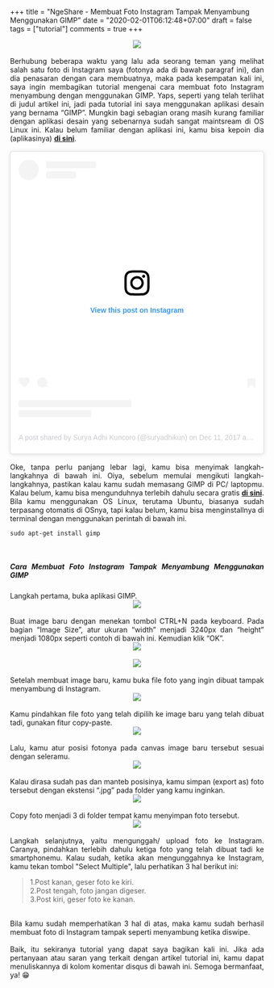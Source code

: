 +++
title = "NgeShare - Membuat Foto Instagram Tampak Menyambung Menggunakan GIMP"
date = "2020-02-01T06:12:48+07:00"
draft = false
tags = ["tutorial"]
comments = true
+++

<center><img border="0" data-original-height="600" data-original-width="1200" src="https://1.bp.blogspot.com/-I74rJQSottM/XjS_H64oKEI/AAAAAAAAVVc/rcABw0099gE0-X_tIY6peFH1gM6HiPiEQCLcBGAsYHQ/s1600/ig.jpg" /></center>
<br />
<div style="text-align: justify;">Berhubung beberapa waktu yang lalu ada seorang teman yang melihat salah satu foto di Instagram saya (fotonya ada di bawah paragraf ini), dan dia penasaran dengan cara membuatnya, maka pada kesempatan kali ini, saya ingin membagikan tutorial mengenai cara membuat foto Instagram menyambung dengan menggunakan GIMP. Yaps, seperti yang telah terlihat di judul artikel ini, jadi pada tutorial ini saya menggunakan aplikasi desain yang bernama “GIMP”. Mungkin bagi sebagian orang masih kurang familiar dengan aplikasi desain yang sebenarnya sudah sangat maintsream di OS Linux ini. Kalau belum familiar dengan aplikasi ini, kamu bisa kepoin dia (aplikasinya) <a href="https://www.gimp.org/about/" target="_blank"><b>di sini</b></a>.<br />
<br />
<center><blockquote class="instagram-media" data-instgrm-permalink="https://www.instagram.com/p/BckNNtJlOvV/?utm_source=ig_embed&amp;utm_campaign=loading" data-instgrm-version="12" style=" background:#FFF; border:0; border-radius:3px; box-shadow:0 0 1px 0 rgba(0,0,0,0.5),0 1px 10px 0 rgba(0,0,0,0.15); margin: 1px; max-width:540px; min-width:326px; padding:0; width:99.375%; width:-webkit-calc(100% - 2px); width:calc(100% - 2px);"><div style="padding:16px;"> <a href="https://www.instagram.com/p/BckNNtJlOvV/?utm_source=ig_embed&amp;utm_campaign=loading" style=" background:#FFFFFF; line-height:0; padding:0 0; text-align:center; text-decoration:none; width:100%;" target="_blank"> <div style=" display: flex; flex-direction: row; align-items: center;"> <div style="background-color: #F4F4F4; border-radius: 50%; flex-grow: 0; height: 40px; margin-right: 14px; width: 40px;"></div> <div style="display: flex; flex-direction: column; flex-grow: 1; justify-content: center;"> <div style=" background-color: #F4F4F4; border-radius: 4px; flex-grow: 0; height: 14px; margin-bottom: 6px; width: 100px;"></div> <div style=" background-color: #F4F4F4; border-radius: 4px; flex-grow: 0; height: 14px; width: 60px;"></div></div></div><div style="padding: 19% 0;"></div> <div style="display:block; height:50px; margin:0 auto 12px; width:50px;"><svg width="50px" height="50px" viewBox="0 0 60 60" version="1.1" xmlns="https://www.w3.org/2000/svg" xmlns:xlink="https://www.w3.org/1999/xlink"><g stroke="none" stroke-width="1" fill="none" fill-rule="evenodd"><g transform="translate(-511.000000, -20.000000)" fill="#000000"><g><path d="M556.869,30.41 C554.814,30.41 553.148,32.076 553.148,34.131 C553.148,36.186 554.814,37.852 556.869,37.852 C558.924,37.852 560.59,36.186 560.59,34.131 C560.59,32.076 558.924,30.41 556.869,30.41 M541,60.657 C535.114,60.657 530.342,55.887 530.342,50 C530.342,44.114 535.114,39.342 541,39.342 C546.887,39.342 551.658,44.114 551.658,50 C551.658,55.887 546.887,60.657 541,60.657 M541,33.886 C532.1,33.886 524.886,41.1 524.886,50 C524.886,58.899 532.1,66.113 541,66.113 C549.9,66.113 557.115,58.899 557.115,50 C557.115,41.1 549.9,33.886 541,33.886 M565.378,62.101 C565.244,65.022 564.756,66.606 564.346,67.663 C563.803,69.06 563.154,70.057 562.106,71.106 C561.058,72.155 560.06,72.803 558.662,73.347 C557.607,73.757 556.021,74.244 553.102,74.378 C549.944,74.521 548.997,74.552 541,74.552 C533.003,74.552 532.056,74.521 528.898,74.378 C525.979,74.244 524.393,73.757 523.338,73.347 C521.94,72.803 520.942,72.155 519.894,71.106 C518.846,70.057 518.197,69.06 517.654,67.663 C517.244,66.606 516.755,65.022 516.623,62.101 C516.479,58.943 516.448,57.996 516.448,50 C516.448,42.003 516.479,41.056 516.623,37.899 C516.755,34.978 517.244,33.391 517.654,32.338 C518.197,30.938 518.846,29.942 519.894,28.894 C520.942,27.846 521.94,27.196 523.338,26.654 C524.393,26.244 525.979,25.756 528.898,25.623 C532.057,25.479 533.004,25.448 541,25.448 C548.997,25.448 549.943,25.479 553.102,25.623 C556.021,25.756 557.607,26.244 558.662,26.654 C560.06,27.196 561.058,27.846 562.106,28.894 C563.154,29.942 563.803,30.938 564.346,32.338 C564.756,33.391 565.244,34.978 565.378,37.899 C565.522,41.056 565.552,42.003 565.552,50 C565.552,57.996 565.522,58.943 565.378,62.101 M570.82,37.631 C570.674,34.438 570.167,32.258 569.425,30.349 C568.659,28.377 567.633,26.702 565.965,25.035 C564.297,23.368 562.623,22.342 560.652,21.575 C558.743,20.834 556.562,20.326 553.369,20.18 C550.169,20.033 549.148,20 541,20 C532.853,20 531.831,20.033 528.631,20.18 C525.438,20.326 523.257,20.834 521.349,21.575 C519.376,22.342 517.703,23.368 516.035,25.035 C514.368,26.702 513.342,28.377 512.574,30.349 C511.834,32.258 511.326,34.438 511.181,37.631 C511.035,40.831 511,41.851 511,50 C511,58.147 511.035,59.17 511.181,62.369 C511.326,65.562 511.834,67.743 512.574,69.651 C513.342,71.625 514.368,73.296 516.035,74.965 C517.703,76.634 519.376,77.658 521.349,78.425 C523.257,79.167 525.438,79.673 528.631,79.82 C531.831,79.965 532.853,80.001 541,80.001 C549.148,80.001 550.169,79.965 553.369,79.82 C556.562,79.673 558.743,79.167 560.652,78.425 C562.623,77.658 564.297,76.634 565.965,74.965 C567.633,73.296 568.659,71.625 569.425,69.651 C570.167,67.743 570.674,65.562 570.82,62.369 C570.966,59.17 571,58.147 571,50 C571,41.851 570.966,40.831 570.82,37.631"></path></g></g></g></svg></div><div style="padding-top: 8px;"> <div style=" color:#3897f0; font-family:Arial,sans-serif; font-size:14px; font-style:normal; font-weight:550; line-height:18px;"> View this post on Instagram</div></div><div style="padding: 12.5% 0;"></div> <div style="display: flex; flex-direction: row; margin-bottom: 14px; align-items: center;"><div> <div style="background-color: #F4F4F4; border-radius: 50%; height: 12.5px; width: 12.5px; transform: translateX(0px) translateY(7px);"></div> <div style="background-color: #F4F4F4; height: 12.5px; transform: rotate(-45deg) translateX(3px) translateY(1px); width: 12.5px; flex-grow: 0; margin-right: 14px; margin-left: 2px;"></div> <div style="background-color: #F4F4F4; border-radius: 50%; height: 12.5px; width: 12.5px; transform: translateX(9px) translateY(-18px);"></div></div><div style="margin-left: 8px;"> <div style=" background-color: #F4F4F4; border-radius: 50%; flex-grow: 0; height: 20px; width: 20px;"></div> <div style=" width: 0; height: 0; border-top: 2px solid transparent; border-left: 6px solid #f4f4f4; border-bottom: 2px solid transparent; transform: translateX(16px) translateY(-4px) rotate(30deg)"></div></div><div style="margin-left: auto;"> <div style=" width: 0px; border-top: 8px solid #F4F4F4; border-right: 8px solid transparent; transform: translateY(16px);"></div> <div style=" background-color: #F4F4F4; flex-grow: 0; height: 12px; width: 16px; transform: translateY(-4px);"></div> <div style=" width: 0; height: 0; border-top: 8px solid #F4F4F4; border-left: 8px solid transparent; transform: translateY(-4px) translateX(8px);"></div></div></div> <div style="display: flex; flex-direction: column; flex-grow: 1; justify-content: center; margin-bottom: 24px;"> <div style=" background-color: #F4F4F4; border-radius: 4px; flex-grow: 0; height: 14px; margin-bottom: 6px; width: 224px;"></div> <div style=" background-color: #F4F4F4; border-radius: 4px; flex-grow: 0; height: 14px; width: 144px;"></div></div></a><p style=" color:#c9c8cd; font-family:Arial,sans-serif; font-size:14px; line-height:17px; margin-bottom:0; margin-top:8px; overflow:hidden; padding:8px 0 7px; text-align:center; text-overflow:ellipsis; white-space:nowrap;"><a href="https://www.instagram.com/p/BckNNtJlOvV/?utm_source=ig_embed&amp;utm_campaign=loading" style=" color:#c9c8cd; font-family:Arial,sans-serif; font-size:14px; font-style:normal; font-weight:normal; line-height:17px; text-decoration:none;" target="_blank">A post shared by Surya Adhi Kuncoro (@suryadhikun)</a> on <time style=" font-family:Arial,sans-serif; font-size:14px; line-height:17px;" datetime="2017-12-11T14:43:24+00:00">Dec 11, 2017 at 6:43am PST</time></p></div></blockquote> <script async src="//www.instagram.com/embed.js"></script></center>
<br />
<div style="text-align: justify;">Oke, tanpa perlu panjang lebar lagi, kamu bisa menyimak langkah-langkahnya di bawah ini. Oiya, sebelum memulai mengikuti langkah-langkahnya, pastikan kalau kamu sudah memasang GIMP di PC/ laptopmu. Kalau belum, kamu bisa mengunduhnya terlebih dahulu secara gratis <a href="https://www.gimp.org/downloads/" target="_blank"><b>di sini</b></a>. Bila kamu menggunakan OS Linux, terutama Ubuntu, biasanya sudah terpasang otomatis di OSnya, tapi kalau belum, kamu bisa menginstallnya di terminal dengan menggunakan perintah di bawah ini.</div>
<pre><code class="language-markup">sudo apt-get install gimp</pre></code>
<br />
<div style="text-align: justify;"><h5>Cara Membuat Foto Instagram Tampak Menyambung Menggunakan GIMP</h5></div>
<div style="text-align: justify;">Langkah pertama, buka aplikasi GIMP.</div>
<center><img border="0" data-original-height="743" data-original-width="1366" src="https://1.bp.blogspot.com/-TxB1BYBtdi8/XjS40tYwCVI/AAAAAAAAVUw/Hce7w6tz39smH8q6tgO89S1ZMKMpnSO5ACLcBGAsYHQ/s1600/1.jpg" /></a></center>
<br />
<div style="text-align: justify;">Buat image baru dengan menekan tombol CTRL+N pada keyboard. Pada bagian “Image Size”, atur ukuran “width” menjadi 3240px dan “height” menjadi 1080px seperti contoh di bawah ini. Kemudian klik “OK”.</div>
<center><img border="0" data-original-height="267" data-original-width="387" src="https://1.bp.blogspot.com/-_YZMbe5s8IA/XjS40jLSiZI/AAAAAAAAVUo/xwYJ--PnR0wOBkKPNqI4kUmEln4qCyS1ACLcBGAsYHQ/s1600/2.jpg" /></center>
<br />
<center><img border="0" data-original-height="743" data-original-width="1366" src="https://1.bp.blogspot.com/-9qGO9e12GvI/XjS40owarlI/AAAAAAAAVUs/GXKvXvIJQUYo_n6HKoinFISBtskQyEKPgCLcBGAsYHQ/s1600/3.jpg" /></center>
<br />
<div style="text-align: justify;">Setelah membuat image baru, kamu buka file foto yang ingin dibuat tampak menyambung di Instagram.</div>
<center><img border="0" data-original-height="743" data-original-width="1366" src="https://1.bp.blogspot.com/-As35UKgdfzY/XjS417K51HI/AAAAAAAAVU0/V3WB9OYxtoMlbidUo3CgcuEQjNHKt_K1ACLcBGAsYHQ/s1600/4.jpg" /></center>
<br />
<div style="text-align: justify;">Kamu pindahkan file foto yang telah dipilih ke image baru yang telah dibuat tadi, gunakan fitur copy-paste.</div>
<center><img border="0" data-original-height="743" data-original-width="1366" src="https://1.bp.blogspot.com/-Exj8WGTzDkM/XjS42q30rkI/AAAAAAAAVU4/o4ztDgkkf5w6YvEpwh8W42FvUgpb7XkBwCLcBGAsYHQ/s1600/5.jpg" /></center>
<br />
<div style="text-align: justify;">Lalu, kamu atur posisi fotonya pada canvas image baru tersebut sesuai dengan seleramu.</div>
<center><img border="0" data-original-height="743" data-original-width="1366" src="https://1.bp.blogspot.com/-f_2ePnx6Uj4/XjS42nkdHuI/AAAAAAAAVU8/mXVNb2preD44vBj569lsiZc0oKntXfhZQCLcBGAsYHQ/s1600/6.jpg" /></center>
<br />
<div style="text-align: justify;">Kalau dirasa sudah pas dan manteb posisinya, kamu simpan (export as) foto tersebut dengan ekstensi “.jpg” pada folder yang kamu inginkan.</div>
<center><img border="0" data-original-height="743" data-original-width="1366" src="https://1.bp.blogspot.com/-SHcuCA8cDv0/XjS43HImLqI/AAAAAAAAVVA/eLq-kjGjYOYxuYrjESKIq8ypsOfMOEOxwCLcBGAsYHQ/s1600/7.jpg" /></center>
<br />
<div style="text-align: justify;">Copy foto menjadi 3 di folder tempat kamu menyimpan foto tersebut.</div>
<center><img border="0" data-original-height="422" data-original-width="849" src="https://1.bp.blogspot.com/-iDPqcQTIQiA/XjS43cf1lhI/AAAAAAAAVVE/45FNU7A0Ck0VFbmjnLkaijv_iiMFG-VGwCLcBGAsYHQ/s1600/8.jpg" /></center>
<br />
<div style="text-align: justify;">Langkah selanjutnya, yaitu mengunggah/ upload foto ke Instagram. Caranya, pindahkan terlebih dahulu ketiga foto yang telah dibuat tadi ke smartphonemu. Kalau sudah, ketika akan mengunggahnya ke Instagram, kamu tekan tombol "Select Multiple", lalu perhatikan 3 hal berikut ini:</div>
<blockquote class="tr_bq">1.Post kanan, geser foto ke kiri.<br />
2.Post tengah, foto jangan digeser.<br />
3.Post kiri, geser foto ke kanan.</blockquote>
<br />
<div style="text-align: justify;">Bila kamu sudah memperhatikan 3 hal di atas, maka kamu sudah berhasil membuat foto di Instagram tampak seperti menyambung ketika diswipe.</div>
<br />
<div style="text-align: justify;">Baik, itu sekiranya tutorial yang dapat saya bagikan kali ini. Jika ada pertanyaan atau saran yang terkait dengan artikel tutorial ini, kamu dapat menuliskannya di kolom komentar disqus di bawah ini. Semoga bermanfaat, ya! 😁</div>
